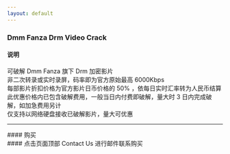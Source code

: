 ```yaml
---
layout: default
---
```


### Dmm Fanza Drm Video Crack<br>
#### 说明<br>
可破解 Dmm Fanza 旗下 Drm 加密影片<br>
非二次转录或实时录屏，码率即为官方原始最高 6000Kbps<br>
每部影片折扣价格为官方影片日币价格的 50% ，依每日实时汇率转为人民币结算<br>
此优惠价格内已包含破解费用，一般当日内付费即破解，量大时 3 日内完成破解，如加急费用另计<br>
仅支持以网络硬盘接收已破解影片，量大可优惠
<hr>
#### 购买<br>
#### 点击页面顶部 Contact Us 进行邮件联系购买

